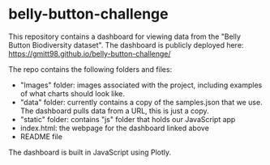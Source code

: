 # belly-button-challenge

This repository contains a dashboard for viewing data from the "Belly Button Biodiversity dataset". The dashboard is publicly deployed here:
https://gmitt98.github.io/belly-button-challenge/

The repo contains the following folders and files:

* "Images" folder: images associated with the project, including examples of what charts should look like.
* "data" folder: currently contains a copy of the samples.json that we use. The dashboard pulls data from a URL, this is just a copy.
* "static" folder: contains "js" folder that holds our JavaScript app
* index.html: the webpage for the dashboard linked above
* README file


The dashboard is built in JavaScript using Plotly.

